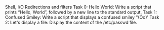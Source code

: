 Shell, I/O Redirections and filters
Task 0: 
Hello World: Write a script that prints “Hello, World”, followed by a new line to the standard output.
Task 1:
Confused Smiley: Write a script that displays a confused smiley "(Ôo)'
Task 2:
Let's display a file: Display the content of the /etc/passwd file. 

